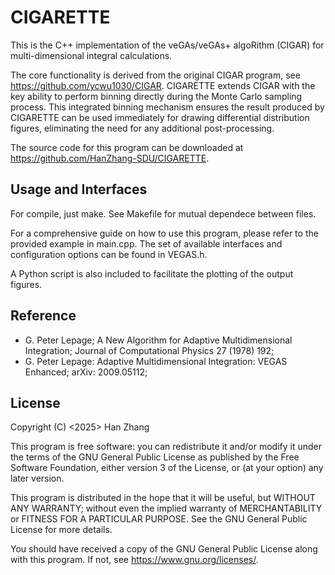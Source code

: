 # CIGARETTE

This is the C++ implementation of the veGAs/veGAs+ algoRithm (CIGAR) for multi-dimensional integral calculations.

The core functionality is derived from the original CIGAR program, see https://github.com/ycwu1030/CIGAR. CIGARETTE extends CIGAR with the key ability to perform binning directly during the Monte Carlo sampling process. This integrated binning mechanism ensures the result produced by CIGARETTE can be used immediately for drawing differential distribution figures, eliminating the need for any additional post-processing.

The source code for this program can be downloaded at <https://github.com/HanZhang-SDU/CIGARETTE>.

## Usage and Interfaces

For compile, just make. See Makefile for mutual dependece between files.

For a comprehensive guide on how to use this program, please refer to the provided example in main.cpp. The set of available interfaces and configuration options can be found in VEGAS.h.

A Python script is also included to facilitate the plotting of the output figures.

## Reference

- G. Peter Lepage; A New Algorithm for Adaptive Multidimensional Integration; Journal of Computational Physics 27 (1978) 192;
- G. Peter Lepage: Adaptive Multidimensional Integration: VEGAS Enhanced; arXiv: 2009.05112;

## License
Copyright (C) <2025>  Han Zhang

This program is free software: you can redistribute it and/or modify
it under the terms of the GNU General Public License as published by
the Free Software Foundation, either version 3 of the License, or
(at your option) any later version.

This program is distributed in the hope that it will be useful,
but WITHOUT ANY WARRANTY; without even the implied warranty of
MERCHANTABILITY or FITNESS FOR A PARTICULAR PURPOSE.  See the
GNU General Public License for more details.

You should have received a copy of the GNU General Public License
along with this program.  If not, see <https://www.gnu.org/licenses/>.
